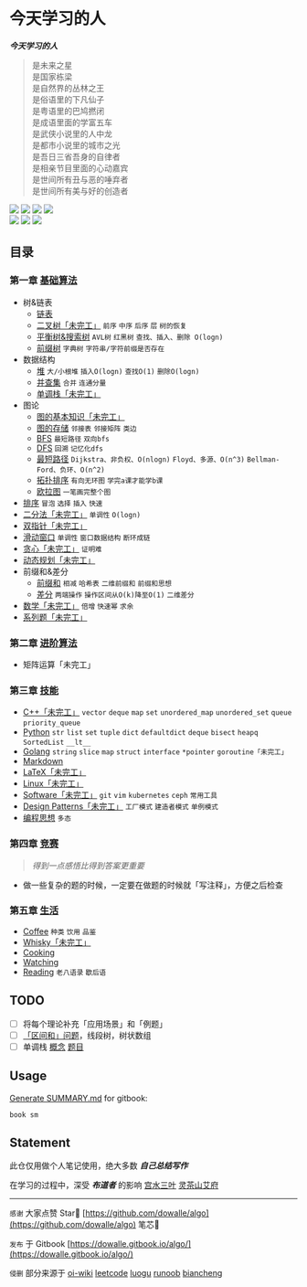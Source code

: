 # 今天学习的人

***今天学习的人***  

> 是未来之星  
> 是国家栋梁  
> 是自然界的丛林之王  
> 是俗语里的下凡仙子  
> 是粤语里的巴鸠撚闭  
> 是成语里面的学富五车  
> 是武侠小说里的人中龙  
> 是都市小说里的城市之光  
> 是吾日三省吾身的自律者  
> 是相亲节目里面的心动嘉宾  
> 是世间所有丑与恶的唾弃者  
> 是世间所有美与好的创造者  

<p>
    <a>
        <img src="https://img.shields.io/badge/mardown-writing-white?logo=markdown" />
    </a>
    <a>
        <img src="https://img.shields.io/github/license/dowalle/algo?color=white" />
    </a>
    <a>
        <img src="https://img.shields.io/github/repo-size/dowalle/algo?color=white&logo=git&logoColor=white" />
    </a>
    <a>
        <img src="https://img.shields.io/github/stars/dowalle/algo?color=white&logo=github" />
    </a>
    <br>
    <a>
        <img src="https://img.shields.io/github/workflow/status/dowalle/algo/Markdown-CI?color=white&logo=github" />
    </a>
    <a>
        <img src="https://img.shields.io/github/last-commit/dowalle/algo?color=white&logo=github" />
    </a>
    <a>
        <img src="https://img.shields.io/github/commit-activity/m/dowalle/algo?color=white&logo=github" />
    </a>
</p>


## 目录

### 第一章 [基础算法](https://dowalle.gitbook.io/algo/algorithm)

- 树&链表
  - [链表](./Algorithm/1-树&链表/1-链表.md)
  - [二叉树「未完工」](./Algorithm/1-树&链表/2-二叉树.md)  `前序`  `中序`  `后序`  `层`  `树的恢复`
  - [平衡树&搜索树](./Algorithm/1-树&链表/3--平衡树&搜索树.md)  `AVL树`  `红黑树`  `查找、插入、删除 O(logn)`
  - [前缀树](./Algorithm/1-树&链表/4-前缀树.md)  `字典树`  `字符串/字符前缀是否存在`
- 数据结构
  - [堆](./Algorithm/数据结构/堆&优先队列.md)  `大/小根堆`  `插入O(logn)`  `查找O(1)`  `删除O(logn)`
  - [并查集](./Algorithm/数据结构/并查集.md)  `合并`  `连通分量`
  - [单调栈「未完工」](./Algorithm/数据结构/单调栈.md)
- 图论
  - [图的基本知识「未完工」](./Algorithm/图论/图的基本知识.md)
  - [图的存储](./Algorithm/图论/图的存储.md)  `邻接表`  `邻接矩阵`  `类边`
  - [BFS](./Algorithm/图论/BFS.md)  `最短路径`  `双向bfs`
  - [DFS](./Algorithm/图论/DFS.md)  `回溯`  `记忆化dfs`
  - [最短路径](./Algorithm/图论/最短路径.md)  `Dijkstra、非负权、O(nlogn)`  `Floyd、多源、O(n^3)`  `Bellman-Ford、负环、O(n^2)`
  - [拓扑排序](./Algorithm/图论/拓扑排序.md)  `有向无环图`  `学完a课才能学b课`
  - [欧拉图](./Algorithm/图论/欧拉图.md)  `一笔画完整个图`
- [排序](./Algorithm/排序/排序.md)  `冒泡`  `选择`  `插入`  `快速`
- [二分法「未完工」](./Algorithm/二分法/二分法.md)  `单调性`  `O(logn)`
- [双指针「未完工」](./Algorithm/双指针/双指针.md)
- [滑动窗口](./Algorithm/滑动窗口/滑动窗口.md)  `单调性`  `窗口数据结构`  `断环成链`
- [贪心「未完工」](./Algorithm/贪心/贪心.md)  `证明难`
- [动态规划「未完工」](./Algorithm/动态规划/动态规划.md)
- 前缀和&差分
  - [前缀和](./Algorithm/前缀和&差分/前缀和.md)  `相减`  `哈希表`  `二维前缀和`  `前缀和思想`
  - [差分](./Algorithm/前缀和&差分/差分.md)  `两端操作`  `操作区间从O(k)降至O(1)`  `二维差分`
- [数学「未完工」](./Algorithm/数学/数学.md)  `倍增`  `快速幂`  `求余`
- [系列题「未完工」](./Algorithm/系列题)

### 第二章 [进阶算法](https://dowalle.gitbook.io/algo/algorithm+)

- 矩阵运算「未完工」

### 第三章 [技能](https://dowalle.gitbook.io/algo/skill)

- [C++「未完工」](https://dowalle.gitbook.io/algo/skill/c++)  `vector`  `deque`  `map`  `set`  `unordered_map`  `unordered_set`  `queue`  `priority_queue`
- [Python](https://dowalle.gitbook.io/algo/skill/python)  `str`  `list`  `set`  `tuple`  `dict`  `defaultdict`  `deque`  `bisect`  `heapq`  `SortedList`  `__lt__`
- [Golang](https://dowalle.gitbook.io/algo/skill/golang)  `string`  `slice`  `map`  `struct`  `interface`  `*pointer`  `goroutine「未完工」`
- [Markdown](https://github.com/guodongxiaren/README)
- [LaTeX「未完工」](https://dowalle.gitbook.io/algo/skill/latex)
- [Linux「未完工」](https://dowalle.gitbook.io/algo/skill/linux)
- [Software「未完工」](https://dowalle.gitbook.io/algo/skill/software)  `git`  `vim`  `kubernetes`  `ceph`  `常用工具`
- [Design Patterns「未完工」](https://dowalle.gitbook.io/algo/skill/design-patterns)  `工厂模式`  `建造者模式`  `单例模式`
- [编程思想](https://dowalle.gitbook.io/algo/skill/bian-cheng-si-xiang)  `多态`

### 第四章 [竞赛](https://dowalle.gitbook.io/algo/competition)

> *得到一点感悟比得到答案更重要*

- 做一些复杂的题的时候，一定要在做题的时候就「写注释」，方便之后检查

### 第五章 [生活](https://dowalle.gitbook.io/algo/living)

- [Coffee](https://dowalle.gitbook.io/algo/living/coffee)  `种类`  `饮用`  `品鉴`
- [Whisky「未完工」](https://dowalle.gitbook.io/algo/living/whisky)
- [Cooking](https://dowalle.gitbook.io/algo/living/cooking)
- [Watching](https://dowalle.gitbook.io/algo/living/watching)
- [Reading](https://dowalle.gitbook.io/algo/living/reading)  `老八语录`  `歇后语`

## TODO

- [ ] 将每个理论补充「应用场景」和「例题」
- [ ] [「区间和」问题](https://leetcode-cn.com/problems/range-sum-query-mutable/solution/guan-yu-ge-lei-qu-jian-he-wen-ti-ru-he-x-41hv/)，线段树，树状数组
- [ ] 单调栈 [概念](https://www.jianshu.com/p/6bbd3653a57f) [题目](https://leetcode-cn.com/problems/longest-well-performing-interval/solution/can-kao-liao-ji-ge-da-shen-de-ti-jie-zhi-hou-zong-/)

## Usage

[Generate SUMMARY.md](https://github.com/imfly/gitbook-summary) for gitbook:

```shell
book sm
```

## Statement

此仓仅用做个人笔记使用，绝大多数 ***自己总结写作***

在学习的过程中，深受 ***布道者*** 的影响 [宫水三叶](https://leetcode-cn.com/u/ac_oier/) [灵茶山艾府](https://leetcode-cn.com/u/endlesscheng/) 



---

`感谢`  大家点赞 Star🌟 [https://github.com/dowalle/algo](https://github.com/dowalle/algo) 笔芯🤞

`发布`  于 Gitbook [https://dowalle.gitbook.io/algo/](https://dowalle.gitbook.io/algo/)

`侵删`  部分来源于 [oi-wiki](https://oi-wiki.org) [leetcode](https://leetcode-cn.com/problemset/all/) [luogu](https://www.luogu.com.cn) [runoob](https://www.runoob.com/) [biancheng](http://c.biancheng.net/)

